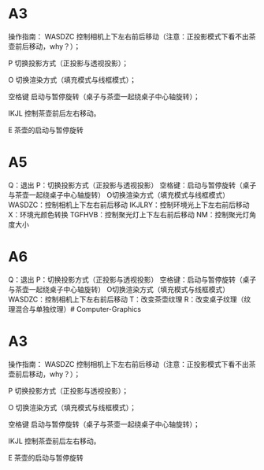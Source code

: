 # A3

操作指南：
WASDZC  控制相机上下左右前后移动（注意：正投影模式下看不出茶壶前后移动，why？）；

P       切换投影方式（正投影与透视投影）；

O       切换渲染方式（填充模式与线框模式）；

空格键  启动与暂停旋转（桌子与茶壶一起绕桌子中心轴旋转）；

IKJL    控制茶壶前后左右移动。

E 茶壶的启动与暂停旋转

# A5

Q：退出
P：切换投影方式（正投影与透视投影）
空格键：启动与暂停旋转（桌子与茶壶一起绕桌子中心轴旋转）
O切换渲染方式（填充模式与线框模式）
WASDZC：控制相机上下左右前后移动
IKJLRY：控制环境光上下左右前后移动
X：环境光颜色转换
TGFHVB：控制聚光灯上下左右前后移动
NM：控制聚光灯角度大小

# A6

Q：退出
P：切换投影方式（正投影与透视投影）
空格键：启动与暂停旋转（桌子与茶壶一起绕桌子中心轴旋转）
O切换渲染方式（填充模式与线框模式）
WASDZC：控制相机上下左右前后移动
T：改变茶壶纹理
R：改变桌子纹理（纹理混合与单独纹理）# Computer-Graphics
# A3

操作指南：
WASDZC  控制相机上下左右前后移动（注意：正投影模式下看不出茶壶前后移动，why？）；

P       切换投影方式（正投影与透视投影）；

O       切换渲染方式（填充模式与线框模式）；

空格键  启动与暂停旋转（桌子与茶壶一起绕桌子中心轴旋转）；

IKJL    控制茶壶前后左右移动。

E 茶壶的启动与暂停旋转
